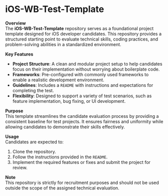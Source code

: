 # iOS-WB-Test-Template  

**Overview**  
The **iOS-WB-Test-Template** repository serves as a foundational project template designed for iOS developer candidates. This repository provides a structured starting point to evaluate technical skills, coding practices, and problem-solving abilities in a standardized environment.  

**Key Features**  
- **Project Structure**: A clean and modular project setup to help candidates focus on their implementation without worrying about boilerplate code.  
- **Frameworks**: Pre-configured with commonly used frameworks to enable a realistic development environment.  
- **Guidelines**: Includes a `README` with instructions and expectations for completing the test.  
- **Flexibility**: Designed to support a variety of test scenarios, such as feature implementation, bug fixing, or UI development.  

**Purpose**  
This template streamlines the candidate evaluation process by providing a consistent baseline for test projects. It ensures fairness and uniformity while allowing candidates to demonstrate their skills effectively.  

**Usage**  
Candidates are expected to:  
1. Clone the repository.  
2. Follow the instructions provided in the `README`.  
3. Implement the required features or fixes and submit the project for review.  

**Note**  
This repository is strictly for recruitment purposes and should not be used outside the scope of the assigned technical evaluation.  


